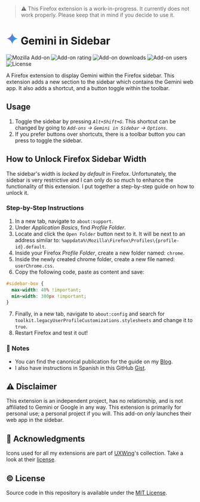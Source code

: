 > ⚠ This Firefox extension is a work-in-progress. It currently does not work properly. Please keep that in mind if you decide to use it.

# ![logo](src/icons/32x32.png) Gemini in Sidebar

![Mozilla Add-on](https://img.shields.io/amo/v/{e5430a62-c84a-4c52-9154-50e682cef035})
![Add-on rating](https://img.shields.io/amo/rating/{e5430a62-c84a-4c52-9154-50e682cef035})
![Add-on downloads](https://img.shields.io/amo/dw/{e5430a62-c84a-4c52-9154-50e682cef035})
![Add-on users](https://img.shields.io/amo/users/{e5430a62-c84a-4c52-9154-50e682cef035})
![License](https://img.shields.io/github/license/semanticdata/firefox-metaai-in-sidebar)

A Firefox extension to display Gemini within the Firefox sidebar. This extension adds a new section to the sidebar which contains the Gemini web app. It also adds a shortcut, and a button toggle within the toolbar.

<!-- [![Get the Addon](https://raw.githubusercontent.com/semanticdata/text-revealer-firefox-extension/master/firefox.png)](https://addons.mozilla.org/en-US/firefox/addon/metaai-in-sidebar/) -->

## Usage

1. Toggle the sidebar by pressing _`Alt+Shift+G`_. This shortcut can be changed by going to _`Add-ons` → `Gemini in Sidebar` → `Options`_.
2. If you prefer buttons over shortcuts, there is a toolbar button you can press to toggle the sidebar.

## How to Unlock Firefox Sidebar Width

The sidebar's width is _locked by default_ in Firefox. Unfortunately, the sidebar is very restrictive and I can only do so much to enhance the functionality of this extension. I put together a step-by-step guide on how to unlock it.

### Step-by-Step Instructions

1. In a new tab, navigate to `about:support`.
2. Under _Application Basics_, find _Profile Folder_.
3. Locate and click the `Open Folder` button next to it. It will be next to an address similar to: `%appdata%\Mozilla\Firefox\Profiles\{profile-id}.default`.
4. Inside your Firefox _Profile Folder_, create a new folder named: `chrome`.
5. Inside the newly created chrome folder, create a new file named: `userChrome.css`.
6. Copy the following code, paste as content and save:

```css
#sidebar-box {
  max-width: 40% !important;
  min-width: 300px !important;
}
```

7. Finally, in a new tab, navigate to `about:config` and search for `toolkit.legacyUserProfileCustomizations.stylesheets` and change it to `true`.
8. Restart Firefox and test it out!

### 📝 Notes

- You can find the canonical publication for the guide on my [Blog](https://miguelpimentel.do/unlock-firefox-sidebar/).  
- I also have instructions in Spanish in this GitHub [Gist](https://gist.github.com/semanticdata/ee0bca4f3617241aa98da114653c0b08#file-instrucciones-md).

## ⚠ Disclaimer

This extension is an independent project, has no relationship, and is not affiliated to Gemini or Google in any way. This extension is primarily for personal use; a personal project if you will. This add-on _only_ launches their web app in the sidebar.

## 💜 Acknowledgments

Icons used for all my extensions are part of [UXWing](https://uxwing.com/)'s collection. Take a look at their [license](https://uxwing.com/license).

## © License

Source code in this repository is available under the [MIT License](LICENSE).
